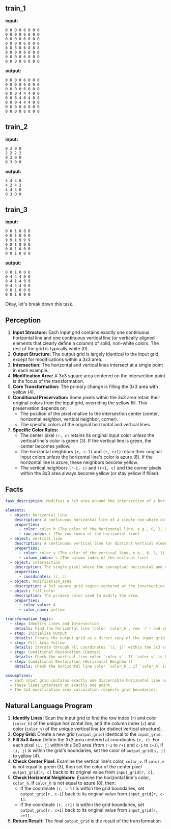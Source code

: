 
## train_1

**input:**
```
0 0 0 0 6 0 0 0
0 0 0 0 6 0 0 0
0 0 0 0 6 0 0 0
0 0 0 0 6 0 0 0
8 8 8 8 6 8 8 8
0 0 0 0 6 0 0 0
0 0 0 0 6 0 0 0
0 0 0 0 6 0 0 0
```


**output:**
```
0 0 0 0 6 0 0 0
0 0 0 0 6 0 0 0
0 0 0 0 6 0 0 0
0 0 0 4 4 4 0 0
8 8 8 4 6 4 8 8
0 0 0 4 4 4 0 0
0 0 0 0 6 0 0 0
0 0 0 0 6 0 0 0
```


## train_2

**input:**
```
0 3 0 0
2 2 2 2
0 3 0 0
0 3 0 0
```


**output:**
```
4 4 4 0
4 2 4 2
4 4 4 0
0 3 0 0
```


## train_3

**input:**
```
0 0 1 0 0 0
0 0 1 0 0 0
9 9 1 9 9 9
0 0 1 0 0 0
0 0 1 0 0 0
0 0 1 0 0 0
```


**output:**
```
0 0 1 0 0 0
0 4 4 4 0 0
9 4 1 4 9 9
0 4 4 4 0 0
0 0 1 0 0 0
0 0 1 0 0 0
```

Okay, let's break down this task.

## Perception

1.  **Input Structure:** Each input grid contains exactly one continuous horizontal line and one continuous vertical line (or vertically aligned elements that clearly define a column) of solid, non-white colors. The rest of the grid is typically white (0).
2.  **Output Structure:** The output grid is largely identical to the input grid, except for modifications within a 3x3 area.
3.  **Intersection:** The horizontal and vertical lines intersect at a single point in each example.
4.  **Modification Area:** A 3x3 square area centered on the intersection point is the focus of the transformation.
5.  **Core Transformation:** The primary change is filling the 3x3 area with yellow (4).
6.  **Conditional Preservation:** Some pixels within the 3x3 area retain their original colors from the input grid, overriding the yellow fill. This preservation depends on:
    *   The position of the pixel relative to the intersection center (center, horizontal neighbor, vertical neighbor, corner).
    *   The specific colors of the original horizontal and vertical lines.
7.  **Specific Color Rules:**
    *   The center pixel `(r, c)` retains its original input color *unless* the vertical line's color is green (3). If the vertical line is green, the center becomes yellow.
    *   The horizontal neighbors `(r, c-1)` and `(r, c+1)` retain their original input colors *unless* the horizontal line's color is azure (8). If the horizontal line is azure, these neighbors become yellow.
    *   The vertical neighbors `(r-1, c)` and `(r+1, c)` and the corner pixels within the 3x3 area always become yellow (or stay yellow if filled).

## Facts


```yaml
task_description: Modifies a 3x3 area around the intersection of a horizontal and a vertical line based on the specific colors of those lines.

elements:
  - object: horizontal_line
    description: A continuous horizontal line of a single non-white color.
    properties:
      - color: color_h (The color of the horizontal line, e.g., 8, 2, 9)
      - row_index: r (The row index of the horizontal line)
  - object: vertical_line
    description: A continuous vertical line (or distinct vertical elements in a single column) of a single non-white color.
    properties:
      - color: color_v (The color of the vertical line, e.g., 6, 3, 1)
      - column_index: c (The column index of the vertical line)
  - object: intersection
    description: The single pixel where the conceptual horizontal and vertical lines cross.
    properties:
      - coordinates: (r, c)
  - object: modification_area
    description: A 3x3 square grid region centered at the intersection point (r, c).
  - object: fill_color
    description: The primary color used to modify the area.
    properties:
      - color_value: 4
      - color_name: yellow

transformation_logic:
  - step: Identify Lines and Intersection
    details: Find the horizontal line (color `color_h`, row `r`) and vertical line (color `color_v`, column `c`). The intersection is at `(r, c)`.
  - step: Initialize Output
    details: Create the output grid as a direct copy of the input grid.
  - step: Fill Area Yellow
    details: Iterate through all coordinates `(i, j)` within the 3x3 square centered at `(r, c)`. If `(i, j)` is within the grid bounds, set `output[i, j]` to yellow (4).
  - step: Conditional Restoration (Center)
    details: Check the vertical line color `color_v`. If `color_v` is NOT green (3), restore the pixel at the intersection `(r, c)` in the output grid to its original color from the input grid (`input[r, c]`).
  - step: Conditional Restoration (Horizontal Neighbors)
    details: Check the horizontal line color `color_h`. If `color_h` is NOT azure (8), restore the pixels at the horizontal neighbors `(r, c-1)` and `(r, c+1)` in the output grid to their original colors from the input grid (`input[r, c-1]` and `input[r, c+1]`, respectively), provided these coordinates are within the grid bounds.

assumptions:
  - Each input grid contains exactly one discernible horizontal line and one vertical line/structure made of non-background colors.
  - These lines intersect at exactly one point.
  - The 3x3 modification area calculation respects grid boundaries.
```


## Natural Language Program

1.  **Identify Lines:** Scan the input grid to find the row index (`r`) and color (`color_h`) of the unique horizontal line, and the column index (`c`) and color (`color_v`) of the unique vertical line (or distinct vertical structure).
2.  **Copy Grid:** Create a new grid (`output_grid`) identical to the `input_grid`.
3.  **Fill 3x3 Area:** Define the 3x3 area centered at coordinates `(r, c)`. For each pixel `(i, j)` within this 3x3 area (from `r-1` to `r+1` and `c-1` to `c+1`), if `(i, j)` is within the grid's boundaries, set the color of `output_grid[i, j]` to yellow (4).
4.  **Check Center Pixel:** Examine the vertical line's color, `color_v`. If `color_v` is not equal to green (3), then set the color of the center pixel `output_grid[r, c]` back to its original value from `input_grid[r, c]`.
5.  **Check Horizontal Neighbors:** Examine the horizontal line's color, `color_h`. If `color_h` is not equal to azure (8), then:
    *   If the coordinate `(r, c-1)` is within the grid boundaries, set `output_grid[r, c-1]` back to its original value from `input_grid[r, c-1]`.
    *   If the coordinate `(r, c+1)` is within the grid boundaries, set `output_grid[r, c+1]` back to its original value from `input_grid[r, c+1]`.
6.  **Return Result:** The final `output_grid` is the result of the transformation.
